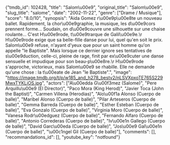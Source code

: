 {"tmdb_id": 102428, "title": "Salom\u00e9", "original_title": "Salom\u00e9", "slug_title": "salome", "date": "2002-11-22", "genre": ["Drame / Musique"], "score": "8.0/10", "synopsis": "Aida Gomez r\u00e9p\u00e8te un nouveau ballet. Rapidement, la chor\u00e9graphie, la musique, les d\u00e9cors prennent forme... Soudain, on d\u00e9couvre une silhouette sur une chaise roulante... C'est H\u00e9rode, t\u00e9trarque de Galil\u00e9e.\r H\u00e9rode exige que sa belle-fille danse pour lui, quel qu'en soit le prix. Salom\u00e9 refuse, n'ayant d'yeux que pour un saint homme qu'on appelle \"le Baptiste\". Mais lorsque ce dernier ignore ses tentatives de s\u00e9duction, celle-ci, pleine de rage, finit par ex\u00e9cuter une danse sensuelle et impudique pour son beau-p\u00e8re.\r H\u00e9rode s'approche, victorieux, mais Salom\u00e9 se rhabille. Elle ne demande qu'une chose : la t\u00eate de Jean \"le Baptiste\".", "image": "https://image.tmdb.org/t/p/w185_and_h278_bestv2/nLSVXpxoTE765S229MwxTYKLiOS.jpg", "actors": ["A\u00edda G\u00f3mez (Salome)", "Pere Arquillu\u00e9 (El Director)", "Paco Mora (King Herod)", "Javier Toca (John the Baptist)", "Carmen Villena (Herodias)", "Alo\u00f1a Alonso (Cuerpo de balle)", "Maribel Alonso (Cuerpo de balle)", "Pilar Arteseros (Cuerpo de balle)", "Gemma Barreda (Cuerpo de balle)", "Esther Esteban (Cuerpo de balle)", "Eva Gonzalo (Cuerpo de balle)", "Virginia Moro (Cuerpo de balle)", "Vanesa Rodr\u00edguez (Cuerpo de balle)", "Fernando Alfaro (Cuerpo de balle)", "Antonio Correderas (Cuerpo de balle)", "Iv\u00e1n Gallego (Cuerpo de balle)", "David Garc\u00eda (Cuerpo de balle)", "Jos\u00e9 Gal\u00e1n (Cuerpo de balle)", "\u00c1ngel Gil (Cuerpo de balle)"], "comments": [], "recommandations_id": [], "youtube_key": "notfound"}